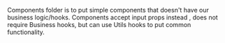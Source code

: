 Components folder is to put simple components that doesn't  have our business logic/hooks. Components accept input props instead , does not require Business hooks, but can use Utils hooks to put common functionality.



